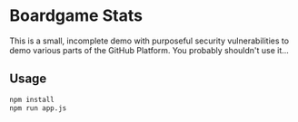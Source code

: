 # Boardgame Stats

This is a small, incomplete demo with purposeful security vulnerabilities to demo various parts of the GitHub Platform. You probably shouldn't use it...

## Usage

```sh
npm install
npm run app.js
```

<!--

## TODO

- Add game seed data
- Add players
- Add player seed data
- Add plays (vuln here)
- Add plays seed data
- Implement frontend
- Implement security vulnerability such as db.all(`SELECT * FROM books WHERE author LIKE '%${author}'`)
- Implement code error - SELECT * FROM non_existent_table
- Implement code error - missing comma between endpoint params
- Create issues for feature implementation (locations),
- Create issues for language conversion
- Script out add testing

 -->
